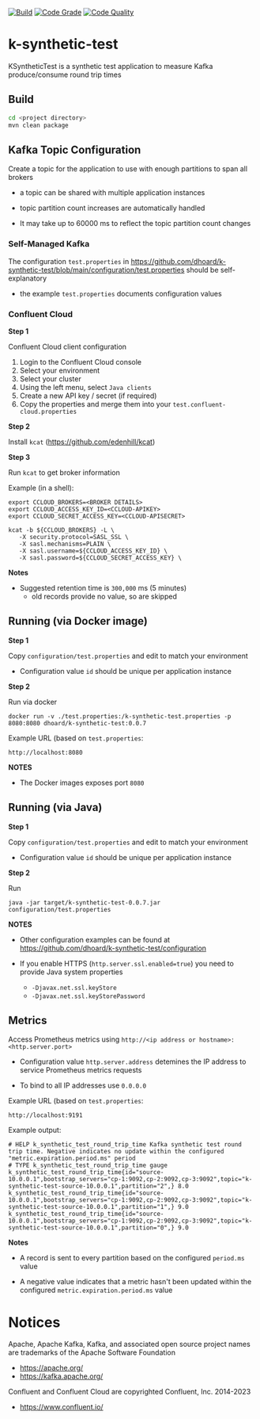 [![Build](https://github.com/dhoard/k-synthetic-test/actions/workflows/build.yml/badge.svg)](https://github.com/dhoard/k-synthetic-test/actions/workflows/build.yml)
[![Code Grade](https://api.codiga.io/project/35752/status/svg)](https://app.codiga.io/hub/project/35752/k-synthetic-test)
[![Code Quality](https://api.codiga.io/project/35752/score/svg)](https://app.codiga.io/hub/project/35752/k-synthetic-test)

# k-synthetic-test

KSyntheticTest is a synthetic test application to measure Kafka produce/consume round trip times

## Build

```sh
cd <project directory>
mvn clean package
```

## Kafka Topic Configuration

Create a topic for the application to use with enough partitions to span all brokers

- a topic can be shared with multiple application instances


- topic partition count increases are automatically handled


- It may take up to 60000 ms to reflect the topic partition count changes

### Self-Managed Kafka

The configuration `test.properties` in https://github.com/dhoard/k-synthetic-test/blob/main/configuration/test.properties should be self-explanatory

- the example `test.properties` documents configuration values

### Confluent Cloud

**Step 1**

Confluent Cloud client configuration

1. Login to the Confluent Cloud console
2. Select your environment
3. Select your cluster
4. Using the left menu, select `Java clients`
5. Create a new API key / secret (if required)
6. Copy the properties and merge them into your `test.confluent-cloud.properties`

**Step 2**

Install `kcat` (https://github.com/edenhill/kcat)

**Step 3**

Run `kcat` to get broker information

Example (in a shell):

```shell
export CCLOUD_BROKERS=<BROKER DETAILS>
export CCLOUD_ACCESS_KEY_ID=<CCLOUD-APIKEY>
export CCLOUD_SECRET_ACCESS_KEY=<CCLOUD-APISECRET>

kcat -b ${CCLOUD_BROKERS} -L \
   -X security.protocol=SASL_SSL \
   -X sasl.mechanisms=PLAIN \
   -X sasl.username=${CCLOUD_ACCESS_KEY_ID} \
   -X sasl.password=${CCLOUD_SECRET_ACCESS_KEY} \
```

**Notes**

- Suggested retention time is `300,000` ms (5 minutes)
  - old records provide no value, so are skipped

## Running (via Docker image)

**Step 1**

Copy `configuration/test.properties` and edit to match your environment

- Configuration value `id` should be unique per application instance

**Step 2**

Run via docker

```shell
docker run -v ./test.properties:/k-synthetic-test.properties -p 8080:8080 dhoard/k-synthetic-test:0.0.7
```

Example URL (based on `test.properties`:

```
http://localhost:8080
```

**NOTES**

- The Docker images exposes port `8080`

## Running (via Java)

**Step 1**

Copy `configuration/test.properties` and edit to match your environment

- Configuration value `id` should be unique per application instance

**Step 2**

Run

```shell
java -jar target/k-synthetic-test-0.0.7.jar configuration/test.properties
```

**NOTES**

- Other configuration examples can be found at https://github.com/dhoard/k-synthetic-test/configuration


- If you enable HTTPS (`http.server.ssl.enabled=true`) you need to provide Java system properties
  - `-Djavax.net.ssl.keyStore`
  - `-Djavax.net.ssl.keyStorePassword`

## Metrics

Access Prometheus metrics using `http://<ip address or hostname>:<http.server.port>`

- Configuration value `http.server.address` detemines the IP address to service Prometheus metrics requests

- To bind to all IP addresses use `0.0.0.0`


Example URL (based on `test.properties`:

```
http://localhost:9191
```

Example output:

```
# HELP k_synthetic_test_round_trip_time Kafka synthetic test round trip time. Negative indicates no update within the configured "metric.expiration.period.ms" period
# TYPE k_synthetic_test_round_trip_time gauge
k_synthetic_test_round_trip_time{id="source-10.0.0.1",bootstrap_servers="cp-1:9092,cp-2:9092,cp-3:9092",topic="k-synthetic-test-source-10.0.0.1",partition="2",} 8.0
k_synthetic_test_round_trip_time{id="source-10.0.0.1",bootstrap_servers="cp-1:9092,cp-2:9092,cp-3:9092",topic="k-synthetic-test-source-10.0.0.1",partition="1",} 9.0
k_synthetic_test_round_trip_time{id="source-10.0.0.1",bootstrap_servers="cp-1:9092,cp-2:9092,cp-3:9092",topic="k-synthetic-test-source-10.0.0.1",partition="0",} 9.0
```

**Notes**


- A record is sent to every partition based on the configured `period.ms` value


- A negative value indicates that a metric hasn't been updated within the configured `metric.expiration.period.ms` value

# Notices

Apache, Apache Kafka, Kafka, and associated open source project names are trademarks of the Apache Software Foundation

- https://apache.org/
- https://kafka.apache.org/

Confluent and Confluent Cloud are copyrighted Confluent, Inc. 2014-2023

- https://www.confluent.io/
